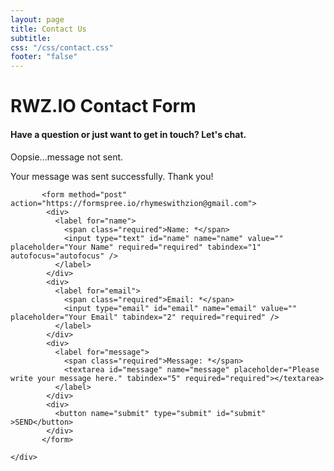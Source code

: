 ```yaml
---
layout: page
title: Contact Us
subtitle: 
css: "/css/contact.css"
footer: "false"
---
```


<div id="contact-form">
	<div>
		<h1>RWZ.IO Contact Form</h1> 
		<h4>Have a question or just want to get in touch? Let's chat.</h4> 
	</div>
		<p id="failure">Oopsie...message not sent.</p>  
		<p id="success">Your message was sent successfully. Thank you!</p>

		   <form method="post" action="https://formspree.io/rhymeswithzion@gmail.com">
			<div>
		      <label for="name">
		      	<span class="required">Name: *</span> 
		      	<input type="text" id="name" name="name" value="" placeholder="Your Name" required="required" tabindex="1" autofocus="autofocus" />
		      </label> 
			</div>
			<div>
		      <label for="email">
		      	<span class="required">Email: *</span>
		      	<input type="email" id="email" name="email" value="" placeholder="Your Email" tabindex="2" required="required" />
		      </label>  
			</div>
			<div>		          
		      <label for="message">
		      	<span class="required">Message: *</span> 
		      	<textarea id="message" name="message" placeholder="Please write your message here." tabindex="5" required="required"></textarea> 
		      </label>  
			</div>
			<div>		           
		      <button name="submit" type="submit" id="submit" >SEND</button> 
			</div>
		   </form>

	</div>
